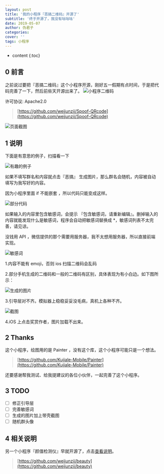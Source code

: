 ```yaml
---
layout: post
title: '我的小程序『恶搞二维码』开源了'
subtitle: '终于开源了，我没有咕咕咕'
date: 2019-05-07
author: 伪君子
categories:
cover: ''
tags: 小程序
---
```


* content
{:toc}


## 0 前言
之前说过要把『恶搞二维码』这个小程序开源，刚好五一假期有点时间，于是把代码完善了一下，然后前些天开源出来了。
![小程序二维码](https://upload-images.jianshu.io/upload_images/2989110-c52141e89ec8ad91.png?imageMogr2/auto-orient/strip%7CimageView2/2/w/1240)

许可协议: Apache2.0

>[https://github.com/weijunzii/Spoof-QRcode](https://github.com/weijunzii/Spoof-QRcode)

![页面截图](https://upload-images.jianshu.io/upload_images/2989110-3e896190752cf209.png?)

## 1 说明
下面是有意思的例子，扫描看一下

![有趣的例子](https://upload-images.jianshu.io/upload_images/2989110-d6cda82667ad4e07.png)

如果不填写群名和内容就点击『恶搞』 生成图片，那么群名会随机，内容被自动填写为我写好的内容。

因为小程序里面 if 不能嵌套 ，所以代码只能变成这样。

![部分代码](https://upload-images.jianshu.io/upload_images/2989110-f5113838df0a7d25.png)

如果输入的内容里包含敏感词，会提示 『包含敏感词，请重新编辑』。删掉输入的内容就能发现什么是敏感词，程序会自动把敏感词替换成 *，敏感词列表不太完善，请见谅。

没钱用 API ，微信提供的那个需要用服务器，我不太想用服务器，所以直接前端实现。

![敏感词](https://upload-images.jianshu.io/upload_images/2989110-09a407a40b604d60.png)

1.内容不能有 emoji，否则 ios 扫描二维码会乱码

2.部分手机生成的二维码和一般的二维码有区别，具体表现为有小白边。如下图所示：

   ![生成的图片](https://upload-images.jianshu.io/upload_images/2989110-54edf1449ff2f1b9.png)

3.引导层对不齐。模拟器上稳稳妥妥没毛病，真机上各种不齐。

   ![截图](https://upload-images.jianshu.io/upload_images/2989110-34997f3b23dd4284.png?imageMogr2/auto-orient/strip%7CimageView2/2/w/1240)

4.iOS 上点击奖赏作者，图片加载不出来。

## 2 Thanks

这个小程序，绘图用的是 Painter ，没有这个库，这个小程序可能只是一个想法。

> [https://github.com/Kujiale-Mobile/Painter](https://github.com/Kujiale-Mobile/Painter)

还要感谢帮我测试、给我提建议的各位小伙伴，一起完善了这个小程序。

## 3 TODO

- [ ] 修正引导层
- [ ] 完善敏感词
- [ ] 生成的图片加上带壳截图
- [ ] 随机群头像

## 4 相关说明
另一个小程序『颜值检测仪』早就开源了，点击[查看说明](https://mp.weixin.qq.com/s/r5F1xuIc7iC3DaOgZis9Nw)。

>[https://github.com/weijunzii/beauty](https://github.com/weijunzii/beauty)